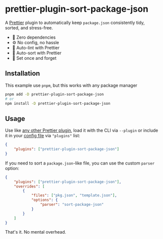 # prettier-plugin-sort-package-json

A [Prettier](https://prettier.io/) plugin to automatically keep `package.json` consistently tidy, sorted, and stress-free.

- 🔌 Zero dependencies
- ⚙️ No config, no hassle
- 🧹 Auto-lint with Prettier
- 🚀 Auto-sort with Prettier
- 🌟 Set once and forget

## Installation

This example use `pnpm`, but this works with any package manager

```bash
pnpm add -D prettier-plugin-sort-package-json
# or
npm install -D prettier-plugin-sort-package-json
```

## Usage

Use like [any other Prettier plugin](https://prettier.io/docs/plugins), load it with the CLI via `--plugin` or include it in your [config file](https://prettier.io/docs/configuration) via `"plugins"` list:

```json
{
	"plugins": ["prettier-plugin-sort-package-json"]
}
```

If you need to sort a `package.json`-like file, you can use the custom `parser` option:

```json
{
	"plugins": ["prettier-plugin-sort-package-json"],
	"overrides": [
		{
			"files": ["pkg.json", "template.json"],
			"options": {
				"parser": "sort-package-json"
			}
		}
	]
}
```

That's it. No mental overhead.
